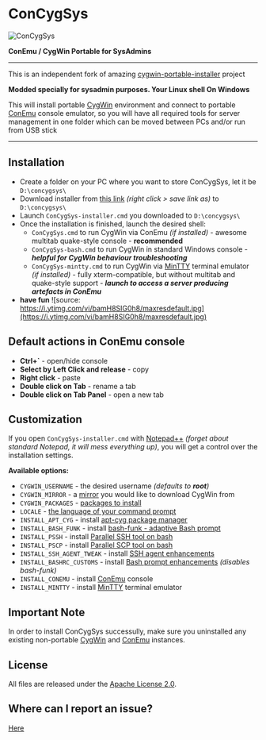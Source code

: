 # ConCygSys
![ConCygSys](https://github.com/zhubanRuban/cygwin-extras/raw/master/img/concygsys.png)

**ConEmu / CygWin Portable for SysAdmins**

-------------------

This is an independent fork of amazing [cygwin-portable-installer](https://github.com/vegardit/cygwin-portable-installer) project

**Modded specially for sysadmin purposes. Your Linux shell On Windows**

This will install portable [CygWin](https://www.cygwin.com/) environment and connect to portable [ConEmu](https://conemu.github.io/) console emulator, so you will have all required tools for server management in one folder which can be moved between PCs and/or run from USB stick

--------------------

## Installation

- Create a folder on your PC where you want to store ConCygSys, let it be `D:\concygsys\`
- Download installer from [this link](https://raw.githubusercontent.com/zhubanRuban/ConCygSys/master/ConCygSys-installer.cmd) *(right click > save link as)* to `D:\concygsys\`
- Launch `ConCygSys-installer.cmd` you downloaded to `D:\concygsys\`
- Once the installation is finished, launch the desired shell:
  - `ConCygSys.cmd` to run CygWin via ConEmu *(if installed)* - awesome multitab quake-style console - **recommended**
  - `ConCygSys-bash.cmd` to run CygWin in standard Windows console - **_helpful for CygWin behaviour troubleshooting_**
  - `ConCygSys-mintty.cmd` to run CygWin via [MinTTY](https://mintty.github.io/) terminal emulator *(if installed)* - fully xterm-compatible, but without multitab and quake-style support - **_launch to access a server producing artefacts in ConEmu_**
- **have fun**
![source: https://i.ytimg.com/vi/bamH8SIG0h8/maxresdefault.jpg](https://i.ytimg.com/vi/bamH8SIG0h8/maxresdefault.jpg)

## Default actions in ConEmu console

- **Ctrl+\`** - open/hide console
- **Select by Left Click and release** - copy
- **Right click** - paste
- **Double click on Tab** - rename a tab
- **Double click on Tab Panel** - open a new tab

## Customization

If you open `ConCygSys-installer.cmd` with [Notepad++](https://notepad-plus-plus.org/) *(forget about standard Notepad, it will mess everything up)*, you will get a control over the installation settings.

**Available options:**

- `CYGWIN_USERNAME` - the desired username *(defaults to __root__)*
- `CYGWIN_MIRROR` - a [mirror](https://cygwin.com/mirrors.html) you would like to download CygWin from
- `CYGWIN_PACKAGES` - [packages to install](https://cygwin.com/packages/package_list.html)
- `LOCALE` - [the language of your command prompt](https://docs.oracle.com/cd/E23824_01/html/E26033/glset.html)
- `INSTALL_APT_CYG` - install [apt-cyg package manager](https://github.com/transcode-open/apt-cyg)
- `INSTALL_BASH_FUNK` - install [bash-funk - adaptive Bash prompt](https://github.com/vegardit/bash-funk)
- `INSTALL_PSSH` - install [Parallel SSH tool on bash](https://github.com/zhubanRuban/cygwin-extras#pssh-parallelssh)
- `INSTALL_PSCP` - install [Parallel SCP tool on bash](https://github.com/zhubanRuban/cygwin-extras#pscp-parallelscp)
- `INSTALL_SSH_AGENT_TWEAK` - install [SSH agent enhancements](https://github.com/zhubanRuban/cygwin-extras#re-use-ssh-agent)
- `INSTALL_BASHRC_CUSTOMS` - install [Bash prompt enhancements](https://github.com/zhubanRuban/cygwin-extras#custom-bashrc) *(disables bash-funk)*
- `INSTALL_CONEMU` - install [ConEmu](https://conemu.github.io/) console
- `INSTALL_MINTTY` - install [MinTTY](https://mintty.github.io/) terminal emulator

## Important Note

In order to install ConCygSys successully, make sure you uninstalled any existing non-portable [CygWin](https://cygwin.com/faq/faq.html#faq.setup.uninstall-all) and [ConEmu](https://conemu.github.io/en/Installation.html) instances.

## License

All files are released under the [Apache License 2.0](https://github.com/vegardit/bash-funk/blob/master/LICENSE.txt).

## Where can I report an issue?

[Here](https://github.com/zhubanRuban/ConCygSys/issues)
